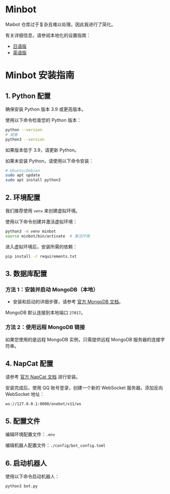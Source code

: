 # Minbot
Maibot 仓库过于复杂且难以处理，因此我进行了简化。  

有关详细信息，请参阅本地化的设置指南：

- [日语版](README_JP.md)
- [英语版](README_EN.md)

# Minbot 安装指南

## 1. Python 配置

确保安装 Python 版本 3.9 或更高版本。

使用以下命令检查您的 Python 版本：
```bash
python --version
# 或者
python3 --version
```
如果版本低于 3.9，请更新 Python。

如果未安装 Python，请使用以下命令安装：
```bash
# Ubuntu/Debian
sudo apt update
sudo apt install python3
```

## 2. 环境配置

我们推荐使用 `venv` 来创建虚拟环境。

使用以下命令创建并激活虚拟环境：
```bash
python3 -m venv minbot
source minbot/bin/activate  # 激活环境
```

进入虚拟环境后，安装所需的依赖：
```bash
pip install -r requirements.txt
```

## 3. 数据库配置

### 方法 1：安装并启动 MongoDB（本地）

- 安装和启动的详细步骤，请参考 [官方 MongoDB 文档](https://www.mongodb.com/docs/manual/installation/)。

MongoDB 默认连接到本地端口 `27017`。

### 方法 2：使用远程 MongoDB 链接

如果您使用的是远程 MongoDB 实例，只需提供远程 MongoDB 服务器的连接字符串。

## 4. NapCat 配置

请参考 [官方 NapCat 文档](https://napneko.github.io/) 进行安装。

安装完成后，使用 QQ 账号登录，创建一个新的 WebSocket 服务器。添加反向 WebSocket 地址：
```
ws://127.0.0.1:8080/onebot/v11/ws
```

## 5. 配置文件

编辑环境配置文件：`.env`

编辑机器人配置文件：`./config/bot_config.toml`

## 6. 启动机器人

使用以下命令启动机器人：
```bash
python3 bot.py
```
